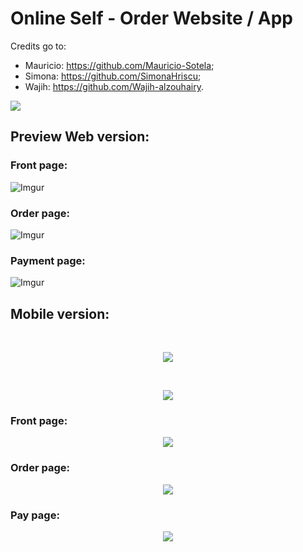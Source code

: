 # Online Self - Order Website / App

Credits go to:

- Mauricio:   https://github.com/Mauricio-Sotela;
- Simona:     https://github.com/SimonaHriscu;
- Wajih:      https://github.com/Wajih-alzouhairy.

<img src="https://media.giphy.com/media/65HR2UL6nn6XMSUoRA/source.gif">

## Preview Web version:

### Front page:

![Imgur](https://i.imgur.com/hanbZu0.png?1)

### Order page:

![Imgur](https://i.imgur.com/NaJTDXP.png?1)

### Payment page:

![Imgur](https://i.imgur.com/2Y0502j.png?1)

## Mobile version:

<br>
<p align ="center">
  <img src="https://media.giphy.com/media/TIjWqT59VP1J7b8IiW/source.gif">
</p>
<br>
<p align ="center">
  <img src="https://media.giphy.com/media/gdZpDUp0kAR3p98hVp/giphy.gif">
</p>

### Front page:
<p align ="center">
  <img src="https://i.imgur.com/d37mWIo.png?1">
</p>
<!-- ![Imgur](https://i.imgur.com/d37mWIo.png?1) -->


### Order page:
<p align ="center">
  <img src="https://i.imgur.com/o0GGeos.png?1">
</p>
<!-- ![Imgur](https://i.imgur.com/o0GGeos.png?1) -->

### Pay page:
<p align ="center">
  <img src="https://i.imgur.com/SGyAaRt.png?1">
</p>
<!-- ![Imgur](https://i.imgur.com/SGyAaRt.png?1) -->

